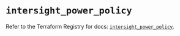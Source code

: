 # `intersight_power_policy`

Refer to the Terraform Registry for docs: [`intersight_power_policy`](https://registry.terraform.io/providers/ciscodevnet/intersight/1.0.71/docs/resources/power_policy).

